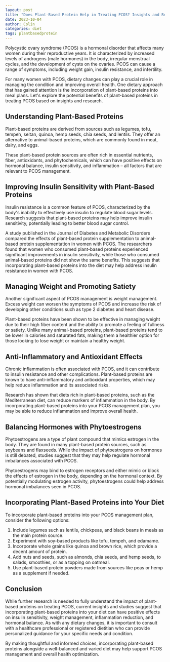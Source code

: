 ```yaml
---
layout: post
title: "Does Plant-Based Protein Help in Treating PCOS? Insights and Research"
date: 2023-10-04
author: Colin
categories: diet
tags: plantbasedprotein
---
```


Polycystic ovary syndrome (PCOS) is a hormonal disorder that affects many women during their reproductive years. It is characterized by increased levels of androgens (male hormones) in the body, irregular menstrual cycles, and the development of cysts on the ovaries. PCOS can cause a range of symptoms, including weight gain, insulin resistance, and infertility.

For many women with PCOS, dietary changes can play a crucial role in managing the condition and improving overall health. One dietary approach that has gained attention is the incorporation of plant-based proteins into meal plans. Let's explore the potential benefits of plant-based proteins in treating PCOS based on insights and research.

## Understanding Plant-Based Proteins

Plant-based proteins are derived from sources such as legumes, tofu, tempeh, seitan, quinoa, hemp seeds, chia seeds, and lentils. They offer an alternative to animal-based proteins, which are commonly found in meat, dairy, and eggs.

These plant-based protein sources are often rich in essential nutrients, fiber, antioxidants, and phytochemicals, which can have positive effects on hormonal balance, insulin sensitivity, and inflammation – all factors that are relevant to PCOS management.

## Improving Insulin Sensitivity with Plant-Based Proteins

Insulin resistance is a common feature of PCOS, characterized by the body's inability to effectively use insulin to regulate blood sugar levels. Research suggests that plant-based proteins may help improve insulin sensitivity, potentially leading to better blood sugar control.

A study published in the Journal of Diabetes and Metabolic Disorders compared the effects of plant-based protein supplementation to animal-based protein supplementation in women with PCOS. The researchers found that women who consumed plant-based proteins experienced significant improvements in insulin sensitivity, while those who consumed animal-based proteins did not show the same benefits. This suggests that incorporating plant-based proteins into the diet may help address insulin resistance in women with PCOS.

## Managing Weight and Promoting Satiety

Another significant aspect of PCOS management is weight management. Excess weight can worsen the symptoms of PCOS and increase the risk of developing other conditions such as type 2 diabetes and heart disease.

Plant-based proteins have been shown to be effective in managing weight due to their high fiber content and the ability to promote a feeling of fullness or satiety. Unlike many animal-based proteins, plant-based proteins tend to be lower in calories and saturated fats, making them a healthier option for those looking to lose weight or maintain a healthy weight.

## Anti-Inflammatory and Antioxidant Effects

Chronic inflammation is often associated with PCOS, and it can contribute to insulin resistance and other complications. Plant-based proteins are known to have anti-inflammatory and antioxidant properties, which may help reduce inflammation and its associated risks.

Research has shown that diets rich in plant-based proteins, such as the Mediterranean diet, can reduce markers of inflammation in the body. By incorporating plant-based proteins into your PCOS management plan, you may be able to reduce inflammation and improve overall health.

## Balancing Hormones with Phytoestrogens

Phytoestrogens are a type of plant compound that mimics estrogen in the body. They are found in many plant-based protein sources, such as soybeans and flaxseeds. While the impact of phytoestrogens on hormones is still debated, studies suggest that they may help regulate hormonal imbalances associated with PCOS.

Phytoestrogens may bind to estrogen receptors and either mimic or block the effects of estrogen in the body, depending on the hormonal context. By potentially modulating estrogen activity, phytoestrogens could help address hormonal imbalances seen in PCOS.

## Incorporating Plant-Based Proteins into Your Diet

To incorporate plant-based proteins into your PCOS management plan, consider the following options:

1. Include legumes such as lentils, chickpeas, and black beans in meals as the main protein source.
2. Experiment with soy-based products like tofu, tempeh, and edamame.
3. Incorporate whole grains like quinoa and brown rice, which provide a decent amount of protein.
4. Add nuts and seeds, such as almonds, chia seeds, and hemp seeds, to salads, smoothies, or as a topping on oatmeal.
5. Use plant-based protein powders made from sources like peas or hemp as a supplement if needed.

## Conclusion

While further research is needed to fully understand the impact of plant-based proteins on treating PCOS, current insights and studies suggest that incorporating plant-based proteins into your diet can have positive effects on insulin sensitivity, weight management, inflammation reduction, and hormonal balance. As with any dietary changes, it is important to consult with a healthcare professional or registered dietitian who can provide personalized guidance for your specific needs and condition.

By making thoughtful and informed choices, incorporating plant-based proteins alongside a well-balanced and varied diet may help support PCOS management and overall health optimization.